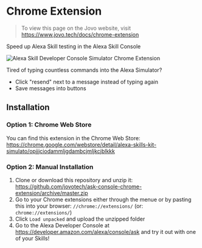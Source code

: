 # Chrome Extension

> To view this page on the Jovo website, visit https://www.jovo.tech/docs/chrome-extension

Speed up Alexa Skill testing in the Alexa Skill Console

![Alexa Skill Developer Console Simulator Chrome Extension](https://www.jovo.tech/img/github/ask-console-chrome-extension.gif)

Tired of typing countless commands into the Alexa Simulator?

* Click "resend" next to a message instead of typing again
* Save messages into buttons

## Installation

### Option 1: Chrome Web Store

You can find this extension in the Chrome Web Store: https://chrome.google.com/webstore/detail/alexa-skills-kit-simulato/opjjjciodammljgdambcjmljkcjblkkk

### Option 2: Manual Installation

1. Clone or download this repository and unzip it: https://github.com/jovotech/ask-console-chrome-extension/archive/master.zip
2. Go to your Chrome extensions either through the menue or by pasting this into your browser: `//chrome://extensions/` (or: `chrome://extensions/`)
3. Click `Load unpacked` and upload the unzipped folder
4. Go to the Alexa Developer Console at https://developer.amazon.com/alexa/console/ask and try it out with one of your Skills!

<!--[metadata]: {"description": "Use the Jovo Chrome extension to make testing with the Alexa Skill console easier.", "route": "chrome-extension" }-->